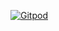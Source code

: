 [![Gitpod](https://gitpod.io/button/open-in-gitpod.svg)](https://gitpod.io/#https://github.com/Renayura/gitpod)